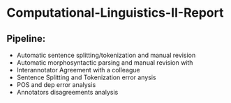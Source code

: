 # Computational-Linguistics-II-Report

## Pipeline:
- Automatic sentence splitting/tokenization and manual revision
- Automatic morphosyntactic parsing and manual revision with 
- Interannotator Agreement with a colleague
- Sentence Splitting and Tokenization error anysis
- POS and dep error analysis
- Annotators disagreements analysis
